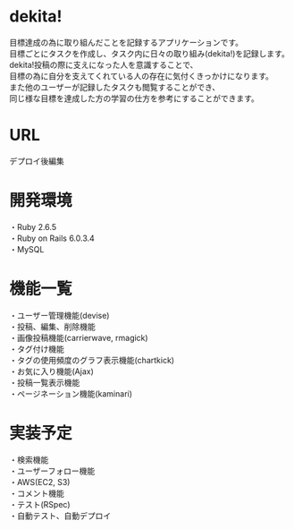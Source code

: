 # dekita!
目標達成の為に取り組んだことを記録するアプリケーションです。  
目標ごとにタスクを作成し、タスク内に日々の取り組み(dekita!)を記録します。  
dekita!投稿の際に支えになった人を意識することで、  
目標の為に自分を支えてくれている人の存在に気付くきっかけになります。  
また他のユーザーが記録したタスクも閲覧することができ、  
同じ様な目標を達成した方の学習の仕方を参考にすることができます。

# URL
デプロイ後編集

# 開発環境
・Ruby 2.6.5  
・Ruby on Rails 6.0.3.4  
・MySQL

# 機能一覧
・ユーザー管理機能(devise)  
・投稿、編集、削除機能  
・画像投稿機能(carrierwave, rmagick)  
・タグ付け機能  
・タグの使用頻度のグラフ表示機能(chartkick)  
・お気に入り機能(Ajax)  
・投稿一覧表示機能  
・ページネーション機能(kaminari)  

# 実装予定
・検索機能  
・ユーザーフォロー機能  
・AWS(EC2, S3)  
・コメント機能  
・テスト(RSpec)  
・自動テスト、自動デプロイ  